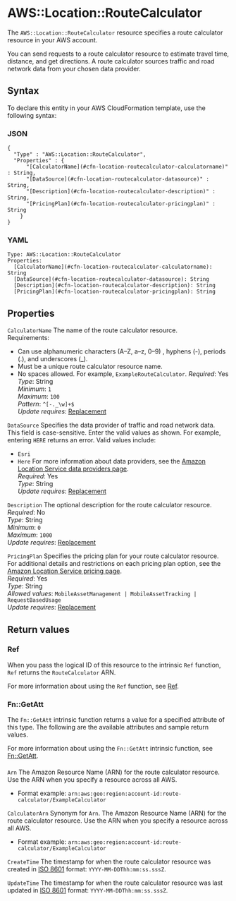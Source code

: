 # AWS::Location::RouteCalculator<a name="aws-resource-location-routecalculator"></a>

The `AWS::Location::RouteCalculator` resource specifies a route calculator resource in your AWS account\.

You can send requests to a route calculator resource to estimate travel time, distance, and get directions\. A route calculator sources traffic and road network data from your chosen data provider\.

## Syntax<a name="aws-resource-location-routecalculator-syntax"></a>

To declare this entity in your AWS CloudFormation template, use the following syntax:

### JSON<a name="aws-resource-location-routecalculator-syntax.json"></a>

```
{
  "Type" : "AWS::Location::RouteCalculator",
  "Properties" : {
      "[CalculatorName](#cfn-location-routecalculator-calculatorname)" : String,
      "[DataSource](#cfn-location-routecalculator-datasource)" : String,
      "[Description](#cfn-location-routecalculator-description)" : String,
      "[PricingPlan](#cfn-location-routecalculator-pricingplan)" : String
    }
}
```

### YAML<a name="aws-resource-location-routecalculator-syntax.yaml"></a>

```
Type: AWS::Location::RouteCalculator
Properties: 
  [CalculatorName](#cfn-location-routecalculator-calculatorname): String
  [DataSource](#cfn-location-routecalculator-datasource): String
  [Description](#cfn-location-routecalculator-description): String
  [PricingPlan](#cfn-location-routecalculator-pricingplan): String
```

## Properties<a name="aws-resource-location-routecalculator-properties"></a>

`CalculatorName`  <a name="cfn-location-routecalculator-calculatorname"></a>
The name of the route calculator resource\.  
Requirements:  
+ Can use alphanumeric characters \(A–Z, a–z, 0–9\) , hyphens \(\-\), periods \(\.\), and underscores \(\_\)\.
+ Must be a unique route calculator resource name\.
+ No spaces allowed\. For example, `ExampleRouteCalculator`\.
*Required*: Yes  
*Type*: String  
*Minimum*: `1`  
*Maximum*: `100`  
*Pattern*: `^[-._\w]+$`  
*Update requires*: [Replacement](https://docs.aws.amazon.com/AWSCloudFormation/latest/UserGuide/using-cfn-updating-stacks-update-behaviors.html#update-replacement)

`DataSource`  <a name="cfn-location-routecalculator-datasource"></a>
Specifies the data provider of traffic and road network data\.  
This field is case\-sensitive\. Enter the valid values as shown\. For example, entering `HERE` returns an error\.
Valid values include:  
+ `Esri`
+ `Here`
For more information about data providers, see the [Amazon Location Service data providers page](https://docs.aws.amazon.com/location/latest/developerguide/what-is-data-provider.html)\.  
*Required*: Yes  
*Type*: String  
*Update requires*: [Replacement](https://docs.aws.amazon.com/AWSCloudFormation/latest/UserGuide/using-cfn-updating-stacks-update-behaviors.html#update-replacement)

`Description`  <a name="cfn-location-routecalculator-description"></a>
The optional description for the route calculator resource\.  
*Required*: No  
*Type*: String  
*Minimum*: `0`  
*Maximum*: `1000`  
*Update requires*: [Replacement](https://docs.aws.amazon.com/AWSCloudFormation/latest/UserGuide/using-cfn-updating-stacks-update-behaviors.html#update-replacement)

`PricingPlan`  <a name="cfn-location-routecalculator-pricingplan"></a>
Specifies the pricing plan for your route calculator resource\.  
For additional details and restrictions on each pricing plan option, see the [Amazon Location Service pricing page](http://aws.amazon.com/location/pricing/)\.  
*Required*: Yes  
*Type*: String  
*Allowed values*: `MobileAssetManagement | MobileAssetTracking | RequestBasedUsage`  
*Update requires*: [Replacement](https://docs.aws.amazon.com/AWSCloudFormation/latest/UserGuide/using-cfn-updating-stacks-update-behaviors.html#update-replacement)

## Return values<a name="aws-resource-location-routecalculator-return-values"></a>

### Ref<a name="aws-resource-location-routecalculator-return-values-ref"></a>

When you pass the logical ID of this resource to the intrinsic `Ref` function, `Ref` returns the `RouteCalculator` ARN\.

For more information about using the `Ref` function, see [Ref](https://docs.aws.amazon.com/AWSCloudFormation/latest/UserGuide/intrinsic-function-reference-ref.html)\.

### Fn::GetAtt<a name="aws-resource-location-routecalculator-return-values-fn--getatt"></a>

The `Fn::GetAtt` intrinsic function returns a value for a specified attribute of this type\. The following are the available attributes and sample return values\.

For more information about using the `Fn::GetAtt` intrinsic function, see [Fn::GetAtt](https://docs.aws.amazon.com/AWSCloudFormation/latest/UserGuide/intrinsic-function-reference-getatt.html)\.

#### <a name="aws-resource-location-routecalculator-return-values-fn--getatt-fn--getatt"></a>

`Arn`  <a name="Arn-fn::getatt"></a>
The Amazon Resource Name \(ARN\) for the route calculator resource\. Use the ARN when you specify a resource across all AWS\.  
+ Format example: `arn:aws:geo:region:account-id:route-calculator/ExampleCalculator`

`CalculatorArn`  <a name="CalculatorArn-fn::getatt"></a>
Synonym for `Arn`\. The Amazon Resource Name \(ARN\) for the route calculator resource\. Use the ARN when you specify a resource across all AWS\.  
+ Format example: `arn:aws:geo:region:account-id:route-calculator/ExampleCalculator`

`CreateTime`  <a name="CreateTime-fn::getatt"></a>
The timestamp for when the route calculator resource was created in [ISO 8601](https://www.iso.org/iso-8601-date-and-time-format.html) format: `YYYY-MM-DDThh:mm:ss.sssZ`\.

`UpdateTime`  <a name="UpdateTime-fn::getatt"></a>
The timestamp for when the route calculator resource was last updated in [ISO 8601](https://www.iso.org/iso-8601-date-and-time-format.html) format: `YYYY-MM-DDThh:mm:ss.sssZ`\.